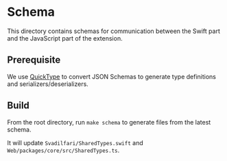 # Schema

This directory contains schemas for communication between the Swift part and the JavaScript part of the extension.

## Prerequisite

We use [QuickType](https://quicktype.io/) to convert JSON Schemas to generate type definitions and serializers/deserializers.

## Build

From the root directory, run `make schema` to generate files from the latest schema.

It will update `Svadilfari/SharedTypes.swift` and `Web/packages/core/src/SharedTypes.ts`.
